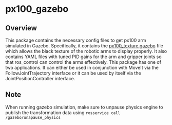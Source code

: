 # px100_gazebo

## Overview

This package contains the necessary config files to get px100 arm simulated in Gazebo. Specifically, it contains the [px100_texture.gazebo](config/px100_texture.gazebo) file which allows the black texture of the robotic arms to display properly. It also contains YAML files with tuned PID gains for the arm and gripper joints so that ros_control can control the arms effectively. This package has one of two applications. It can either be used in conjunction with MoveIt via the FollowJointTrajectory interface or it can be used by itself via the JointPositionController interface.

## Note
When running gazebo simulation, make sure to unpause physics engine to publish the transformation data using `rosservice call /gazebo/unapause_physics`
